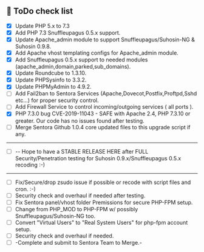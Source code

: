 ## 📑 ToDo check list
- [x]  Update PHP 5.x to 7.3
- [x]  Add PHP 7.3 Snuffleupagus 0.5.x support.
- [x]  Update Apache_admin module to support Snuffleupagus/Suhosin-NG & Suhosin 0.9.8.
- [x]  Add Apache vhost templating configs for Apache_admin module.
- [x]  Add Snuffleupagus 0.5.x support to needed modules (apache_admin,domain,parked,sub_domains).
- [x]  Update Roundcube to 1.3.10.
- [x]  Update PHPSysinfo to 3.3.2.
- [x]  Update PHPMyAdmin to 4.9.2.
- [ ]  Add Fail2ban to Sentora Services (Apache,Dovecot,Postfix,Proftpd,Sshd etc...) for proper security control.
- [ ]  Add Firewall Service to control incoming/outgoing services ( all ports ).
- [x]  PHP 7.3.0 bug CVE-2019-11043 - SAFE with Apache 2.4, PHP 7.3.10 or greater. Our code has no issues found after testing.
- [ ]  Merge Sentora Github 1.0.4 core updated files to this upgrade script if any.
----------------------------------------------------------------------------------------
- [ ]  -- Hope to have a STABLE RELEASE HERE after FULL Security/Penetration testing for Suhosin 0.9.x/Snuffleupagus 0.5.x recoding :-) 
----------------------------------------------------------------------------------------
- [ ]  Fix/Secure/drop zsudo issue if possible or recode with script files and cron. :-)
- [ ]  Security check and overhaul if needed after testing.
- [ ]  Fix Sentora panel/vhost folder Premissions for secure PHP-FPM setup.
- [ ]  Change from PHP_MOD to PHP-FPM w/ possibly Snuffleupagus/Suhosin-NG too.
- [ ]  Convert "Virtual Users" to "Real System Users" for php-fpm account setup.
- [ ]  Security check and overhaul if needed.
- [ ]  -Complete and submit to Sentora Team to Merge.-
